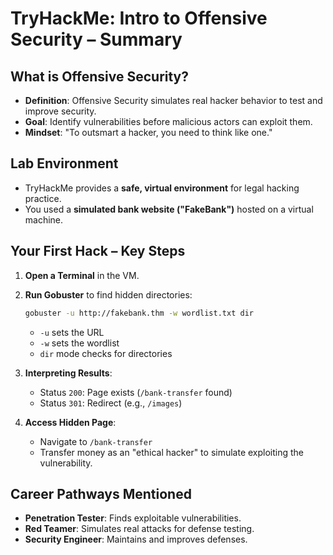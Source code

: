 # TryHackMe: Intro to Offensive Security – Summary

##  What is Offensive Security?
- **Definition**: Offensive Security simulates real hacker behavior to test and improve security.
- **Goal**: Identify vulnerabilities before malicious actors can exploit them.
- **Mindset**: "To outsmart a hacker, you need to think like one."

## Lab Environment
- TryHackMe provides a **safe, virtual environment** for legal hacking practice.
- You used a **simulated bank website ("FakeBank")** hosted on a virtual machine.

## Your First Hack – Key Steps
1. **Open a Terminal** in the VM.
2. **Run Gobuster** to find hidden directories:
   ```bash
   gobuster -u http://fakebank.thm -w wordlist.txt dir
   ```
   - `-u` sets the URL
   - `-w` sets the wordlist
   - `dir` mode checks for directories

3. **Interpreting Results**:
   - Status `200`: Page exists (`/bank-transfer` found)
   - Status `301`: Redirect (e.g., `/images`)

4. **Access Hidden Page**:
   - Navigate to `/bank-transfer`
   - Transfer money as an "ethical hacker" to simulate exploiting the vulnerability.

## Career Pathways Mentioned
- **Penetration Tester**: Finds exploitable vulnerabilities.
- **Red Teamer**: Simulates real attacks for defense testing.
- **Security Engineer**: Maintains and improves defenses.
